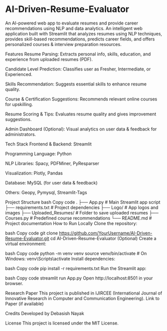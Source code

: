 # AI-Driven-Resume-Evaluator
An AI-powered web app to evaluate resumes and provide career recommendations using NLP and data analytics.
An intelligent web application built with Streamlit that analyzes resumes using NLP techniques, provides skill-based recommendations, predicts career fields, and offers personalized courses & interview preparation resources.

Features
Resume Parsing: Extracts personal info, skills, education, and experience from uploaded resumes (PDF).

Candidate Level Prediction: Classifies user as Fresher, Intermediate, or Experienced.

Skills Recommendation: Suggests essential skills to enhance resume quality.

Course & Certification Suggestions: Recommends relevant online courses for upskilling.

Resume Scoring & Tips: Evaluates resume quality and gives improvement suggestions.

Admin Dashboard (Optional): Visual analytics on user data & feedback for administrators.

Tech Stack
Frontend & Backend: Streamlit

Programming Language: Python

NLP Libraries: Spacy, PDFMiner, PyResparser

Visualization: Plotly, Pandas

Database: MySQL (for user data & feedback)

Others: Geopy, Pymysql, Streamlit-Tags

Project Structure
bash
Copy code
.
├── App.py                  # Main Streamlit app script
├── requirements.txt        # Project dependencies
├── Logo/                   # App logos and images
├── Uploaded_Resumes/       # Folder to save uploaded resumes
├── Courses.py              # Predefined course recommendations
└── README.md               # Project documentation
How to Run Locally
Clone the repository:

bash
Copy code
git clone https://github.com/YourUsername/AI-Driven-Resume-Evaluator.git
cd AI-Driven-Resume-Evaluator
(Optional) Create a virtual environment:

bash
Copy code
python -m venv venv
source venv/bin/activate  # On Windows: venv\Scripts\activate
Install dependencies:

bash
Copy code
pip install -r requirements.txt
Run the Streamlit app:

bash
Copy code
streamlit run App.py
Open http://localhost:8501 in your browser.

Research Paper
This project is published in IJIRCEE (International Journal of Innovative Research in Computer and Communication Engineering).
Link to Paper (if available)

Credits
Developed by Debasish Nayak

License
This project is licensed under the MIT License.
